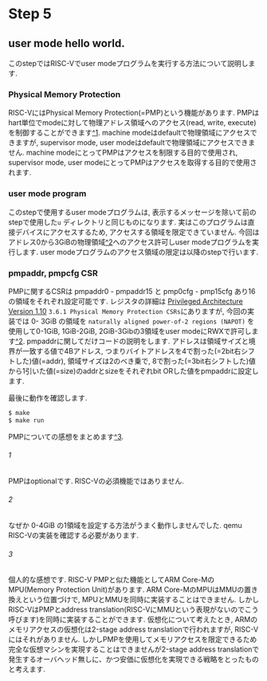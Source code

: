 # Step 5

## user mode hello world.
このstepではRISC-Vでuser modeプログラムを実行する方法について説明します.

### Physical Memory Protection
RISC-VにはPhysical Memory Protection(=PMP)という機能があります. PMPはhart単位でmodeに対して物理アドレス領域へのアクセス(read, write, execute)を制御することができます[^1](1).
machine modeはdefaultで物理領域にアクセスできますが, supervisor mode, user modeはdefaultで物理領域にアクセスできません. machine modeにとってPMPはアクセスを制限する目的で使用され, supervisor mode, user modeにとってPMPはアクセスを取得する目的で使用されます.

### user mode program
このstepで使用するuser modeプログラムは, 表示するメッセージを除いて前のstepで使用した`u` ディレクトリと同じものになります. 実はこのプログラムは直接デバイスにアクセスするため, アクセスする領域を限定できていません. 今回はアドレス0から3GiBの物理領域[^2](2)へのアクセス許可しuser modeプログラムを実行します. user modeプログラムのアクセス領域の限定は以降のstepで行います. 

### pmpaddr, pmpcfg CSR
PMPに関するCSRは pmpaddr0 - pmpaddr15 と pmp0cfg - pmp15cfg あり16の領域をそれぞれ設定可能です. レジスタの詳細は [Privileged Architecture Version 1.10](https://github.com/riscv/riscv-isa-manual/blob/master/release/riscv-privileged-v1.10.pdf) `3.6.1 Physical Memory Protection CSRs`にありますが, 今回の実装では 0- 3GiB の領域を `naturally aligned power-of-2 regions (NAPOT)` を使用して0-1GiB, 1GiB-2GiB, 2GiB-3Gibの3領域をuser modeにRWXで許可します[^2](2). 
pmpaddrに関してだけコードの説明をします. アドレスは領域サイズと境界が一致する値で4Bアドレス, つまりバイトアドレスを4で割った(=2bit右シフトした)値(=addr), 領域サイズは2のべき乗で, 8で割った(=3bit右シフトした)値から1引いた値(=size)のaddrとsizeをそれぞれbit ORした値をpmpaddrに設定します.

最後に動作を確認します.

```bash
$ make
$ make run
```
PMPについての感想をまとめます[^3](3).

###### 1
PMPはoptionalです. RISC-Vの必須機能ではありません.

###### 2
なぜか 0-4GiB の1領域を設定する方法がうまく動作しませんでした. qemu RISC-Vの実装を確認する必要があります.

###### 3
個人的な感想です.
RISC-V PMPと似た機能としてARM Core-MのMPU(Memory Protection Unit)があります. ARM Core-MのMPUはMMUの置き換えという位置づけで, MPUとMMUを同時に実装することはできません. しかしRISC-VはPMPとaddress translation(RISC-VにMMUという表現がないのでこう呼びます)を同時に実装することができます. 仮想化について考えたとき, ARMのメモリアクセスの仮想化は2-stage address translationで行われますが, RISC-Vにはそれがありません. しかしPMPを使用してメモリアクセスを限定できるため完全な仮想マシンを実現することはできませんが2-stage address translationで発生するオーバヘッド無しに、かつ安価に仮想化を実現できる戦略をとったものと考えます.
